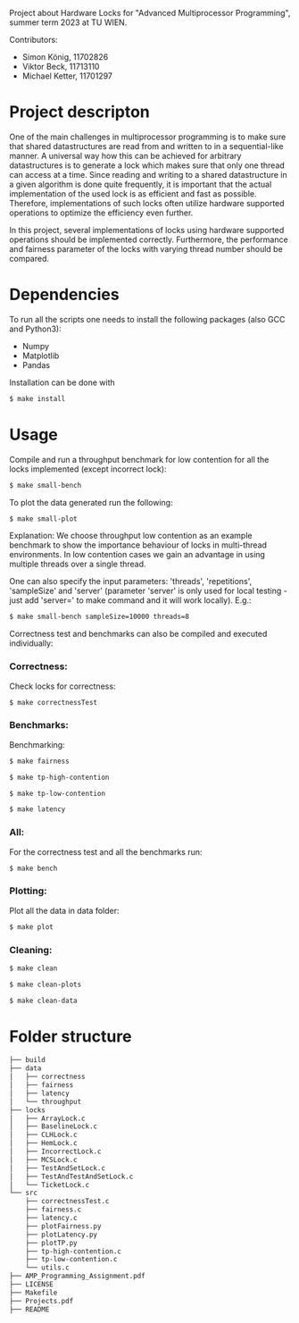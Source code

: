 Project about Hardware Locks for "Advanced Multiprocessor Programming", summer term 2023 at TU WIEN. 

Contributors:
* Simon König, 11702826
* Viktor Beck, 11713110
* Michael Ketter, 11701297

# Project descripton

One of the main challenges in multiprocessor programming is to make sure that shared datastructures are read from and written to in a sequential-like manner. A universal way how this can be achieved for arbitrary datastructures is to generate a lock which makes sure that only one thread can access at a time. Since reading and writing to a shared datastructure in a given algorithm is done quite frequently, it is important that the actual implementation of the used lock is as efficient and fast as possible. Therefore, implementations of such locks often utilize hardware supported operations to optimize the efficiency even further. 

In this project, several implementations of locks using hardware supported operations should be implemented correctly. Furthermore, the performance and fairness parameter of the locks with varying thread number should be compared.

# Dependencies

To run all the scripts one needs to install the following packages (also GCC and Python3):
* Numpy
* Matplotlib
* Pandas

Installation can be done with 
```sh
$ make install
```
# Usage

Compile and run a throughput benchmark for low contention for all the locks implemented (except incorrect lock):
```sh
$ make small-bench
```
To plot the data generated run the following:
```sh
$ make small-plot
```
Explanation: 
We choose throughput low contention as an example benchmark to show the importance behaviour of locks in multi-thread environments. 
In low contention cases we gain an advantage in using multiple threads over a single thread. 



One can also specify the input parameters: 'threads', 'repetitions', 'sampleSize' and 'server' (parameter 'server' is only used for local testing - just add 'server=' to make command and it will work locally). E.g.: 
```sh
$ make small-bench sampleSize=10000 threads=8
```

Correctness test and benchmarks can also be compiled and executed individually:


### **Correctness:**
Check locks for correctness:
```sh
$ make correctnessTest
```

### **Benchmarks:**
Benchmarking:
```sh
$ make fairness
```
```sh
$ make tp-high-contention
```
```sh
$ make tp-low-contention
```
```sh
$ make latency
```
### **All:**
For the correctness test and all the benchmarks run: 

```sh
$ make bench
```

### **Plotting:**
Plot all the data in data folder:
```sh
$ make plot
```

### **Cleaning:**


```sh
$ make clean
```
```sh
$ make clean-plots
```
```sh
$ make clean-data
```


# Folder structure
```sh
├── build
├── data
│   ├── correctness
│   ├── fairness
│   ├── latency
│   └── throughput
├── locks
│   ├── ArrayLock.c
│   ├── BaselineLock.c
│   ├── CLHLock.c
│   ├── HemLock.c
│   ├── IncorrectLock.c
│   ├── MCSLock.c
│   ├── TestAndSetLock.c
│   ├── TestAndTestAndSetLock.c
│   └── TicketLock.c
└── src
    ├── correctnessTest.c
    ├── fairness.c
    ├── latency.c
    ├── plotFairness.py
    ├── plotLatency.py
    ├── plotTP.py
    ├── tp-high-contention.c
    ├── tp-low-contention.c
    └── utils.c
├── AMP_Programming_Assignment.pdf
├── LICENSE
├── Makefile
├── Projects.pdf
├── README

```

